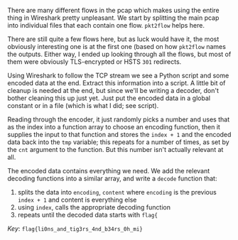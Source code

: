 There are many different flows in the pcap which makes using the entire thing
in Wireshark pretty unpleasant. We start by splitting the main pcap into
individual files that each contain one flow. `pkt2flow` helps here.

There are still quite a few flows here, but as luck would have it, the most
obviously interesting one is at the first one (based on how `pkt2flow` names
the outputs. Either way, I ended up looking through all the flows, but most of
them were obviously TLS-encrypted or HSTS `301` redirects.

Using Wireshark to follow the TCP stream we see a Python script and some
encoded data at the end. Extract this information into a script. A little bit
of cleanup is needed at the end, but since we'll be writing a decoder, don't
bother cleaning this up just yet. Just put the encoded data in a global
constant or in a file (which is what I did; see script).

Reading through the encoder, it just randomly picks a number and uses that
as the index into a function array to choose an encoding function, then it
supplies the input to that function and stores the `index + 1` and the encoded
data back into the `tmp` variable; this repeats for a number of times, as
set by the `cnt` argument to the function. But this number isn't actually
relevant at all.

The encoded data contains everything we need. We add the relevant decoding
functions into a similar array, and write a `decode` function that:

1. splits the data into `encoding`, `content` where `encoding` is the previous
`index + 1` and content is everything else
2. using `index`, calls the appropriate decoding function
3. repeats until the decoded data starts with `flag{`

*Key*: `flag{li0ns_and_tig3rs_4nd_b34rs_0h_mi}`
